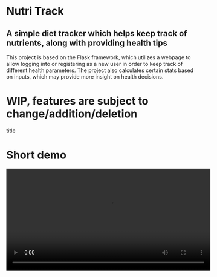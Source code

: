 # Nutri Track
## A simple diet tracker which helps keep track of nutrients, along with providing health tips

This project is based on the Flask framework, which utilizes a webpage to allow logging into or registering as a new user in order to keep track of different health parameters. The project also calculates certain stats based on inputs, which may provide more insight on health decisions.

# WIP, features are subject to change/addition/deletion
title

# Short demo
<video src='/media/demo.mp4' width=540>

## Team :)
- sev7nsev7n7
- Patchesse
